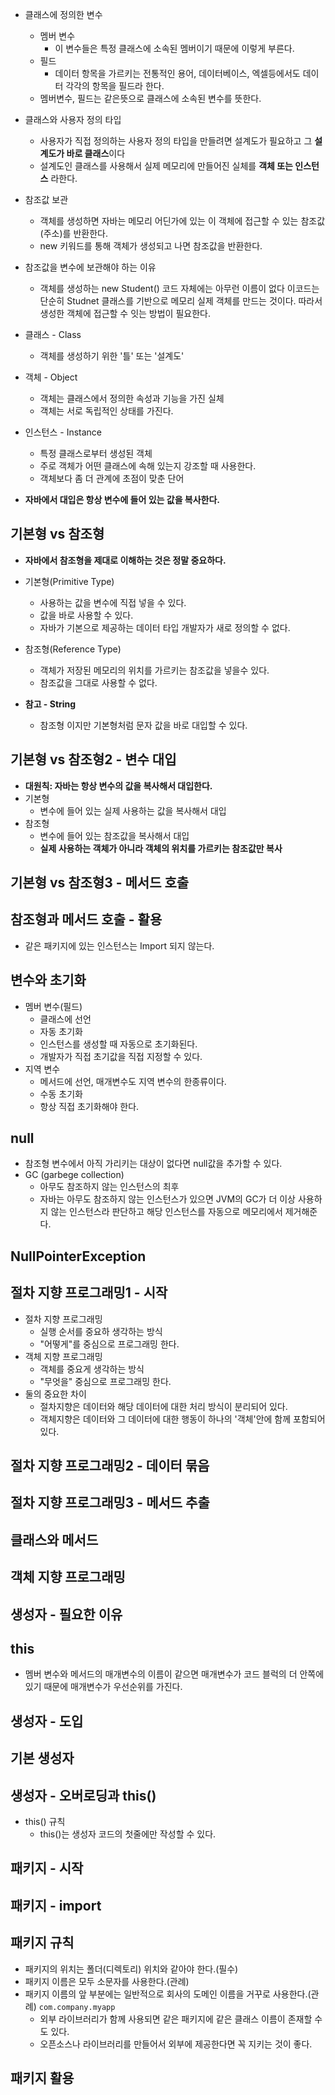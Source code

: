 - 클래스에 정의한 변수
	- 멤버 변수
		- 이 변수들은 특정 클래스에 소속된 멤버이기 때문에 이렇게 부른다.
	- 필드
		- 데이터 항목을 가르키는 전통적인 용어, 데이터베이스, 엑셀등에서도 데이터 각각의 항목을 필드라 한다.
	- 멤버변수, 필드는 같은뜻으로 클래스에 소속된 변수를 뜻한다.

- 클래스와 사용자 정의 타입
	- 사용자가 직접 정의하는 사용자 정의 타입을 만들려면 설계도가 필요하고 그 **설계도가 바로 클래스**이다
	- 설계도인 클래스를 사용해서 실제 메모리에 만들어진 실체를 **객체 또는 인스턴스** 라한다.

- 참조값 보관
	- 객체를 생성하면 자바는 메모리 어딘가에 있는 이 객체에 접근할 수 있는 참조값(주소)를 반환한다.
	- new 키워드를 통해 객체가 생성되고 나면 참조값을 반환한다.

- 참조값을 변수에 보관해야 하는 이유
	- 객체를 생성하는 new Student() 코드 자체에는 아무런 이름이 없다 이코드는 단순히 Studnet 클래스를 기반으로 메모리 실제 객체를 만드는 것이다. 따라서 생성한 객체에 접근할 수 잇는 방법이 필요한다.

- 클래스 - Class
	- 객체를 생성하기 위한 '틀' 또는 '설계도'
- 객체 - Object
	- 객체는 클래스에서 정의한 속성과 기능을 가진 실체
	- 객체는 서로 독립적인 상태를 가진다.
- 인스턴스 - Instance
	- 특정 클래스로부터 생성된 객체
	- 주로 객체가 어떤 클래스에 속해 있는지 강조할 때 사용한다.
	- 객체보다 좀 더 관계에 초점이 맞춘 단어

- **자바에서 대입은 항상 변수에 들어 있는 값을 복사한다.**

## 기본형 vs 참조형

- **자바에서 참조형을 제대로 이해하는 것은 정말 중요하다.**
- 기본형(Primitive Type)
	- 사용하는 값을 변수에 직접 넣을 수 있다.
	- 값을 바로 사용할 수 있다.
	- 자바가 기본으로 제공하는 데이터 타입 개발자가 새로 정의할 수 없다.
- 참조형(Reference Type)
	- 객체가 저장된 메모리의 위치를 가르키는 참조값을 넣을수 있다.
	- 참조값을 그대로 사용할 수 없다.

- **참고 - String**
	- 참조형 이지만 기본형처럼 문자 값을 바로 대입할 수 있다.

## 기본형 vs 참조형2 - 변수 대입
- **대원칙: 자바는 항상 변수의 값을 복사해서 대입한다.**
- 기본형
	- 변수에 들어 있는 실제 사용하는 값을 복사해서 대입
- 참조형
	- 변수에 들어 있는 참조값을 복사해서 대입
	- **실제 사용하는 객체가 아니라 객체의 위치를 가르키는 참조값만 복사**

## 기본형 vs 참조형3 - 메서드 호출

## 참조형과 메서드 호출 - 활용
- 같은 패키지에 있는 인스턴스는 Import 되지 않는다.

## 변수와 초기화
- 멤버 변수(필드)
	- 클래스에 선언
	- 자동 초기화
	- 인스턴스를 생성할 때 자동으로 초기화된다.
	- 개발자가 직접 초기값을 직접 지정할 수 있다.
- 지역 변수
	- 메서드에 선언, 매개변수도 지역 변수의 한종류이다.
	- 수동 초기화
	- 항상 직접 초기화해야 한다.

## null
- 참조형 변수에서 아직 가리키는 대상이 없다면 null값을 추가할 수 있다.
- GC (garbege collection)
	- 아무도 참조하지 않는 인스턴스의 최후
	- 자바는 아무도 참조하지 않는 인스턴스가 있으면 JVM의 GC가 더 이상 사용하지 않는 인스턴스라 판단하고 해당 인스턴스를 자동으로 메모리에서 제거해준다.

## NullPointerException

## 절차 지향 프로그래밍1 - 시작
- 절차 지향 프로그래밍
	- 실행 순서를 중요하 생각하는 방식
	- "어떻게"를 중심으로 프로그래밍 한다.
- 객체 지향 프로그래밍
	- 객체를 중요게 생각하는 방식
	- "무엇을" 중심으로 프로그래밍 한다.
- 둘의 중요한 차이
	- 절차지향은 데이터와 해당 데이터에 대한 처리 방식이 분리되어 있다.
	- 객체지향은 데이터와 그 데이터에 대한 행동이 하나의 '객체'안에 함께 포함되어 있다.

## 절차 지향 프로그래밍2 - 데이터 묶음

## 절차 지향 프로그래밍3 - 메서드 추출

## 클래스와 메서드

## 객체 지향 프로그래밍

## 생성자 - 필요한 이유

## this
- 멤버 변수와 메서드의 매개변수의 이름이 같으면 매개변수가 코드 블럭의 더 안쪽에 있기 때문에 매개변수가 우선순위를 가진다.

## 생성자 - 도입

## 기본 생성자

## 생성자 - 오버로딩과 this()
- this() 규칙
	- this()는 생성자 코드의 첫줄에만 작성할 수 있다.

## 패키지 - 시작

## 패키지 - import

## 패키지 규칙
- 패키지의 위치는 폴더(디렉토리) 위치와 같아야 한다.(필수)
- 패키지 이름은 모두 소문자를 사용한다.(관례)
- 패키지 이름의 앞 부분에는 일반적으로 회사의 도메인 이름을 거꾸로 사용한다.(관례)
	`com.company.myapp`
	- 외부 라이브러리가 함께 사용되면 같은 패키지에 같은 클래스 이름이 존재할 수도 있다.
	- 오픈소스나 라이브러리를 만들어서 외부에 제공한다면 꼭 지키는 것이 좋다.

## 패키지 활용


